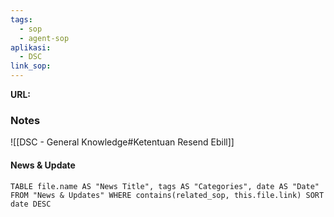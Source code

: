 ```yaml
---
tags:
  - sop
  - agent-sop
aplikasi:
  - DSC
link_sop:
---
```

**URL:**

### Notes

![[DSC - General Knowledge#Ketentuan Resend Ebill]]


#### News & Update
```dataview
TABLE file.name AS "News Title", tags AS "Categories", date AS "Date" FROM "News & Updates" WHERE contains(related_sop, this.file.link) SORT date DESC
```

